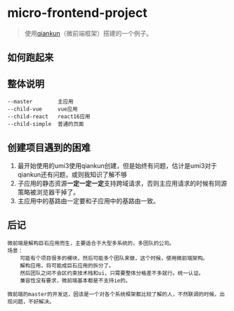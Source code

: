 # micro-frontend-project
> 使用[qiankun](https://qiankun.umijs.org/zh/)（微前端框架）搭建的一个例子。

## 如何跑起来





## 整体说明

```text
--master        主应用
--child-vue     vue应用
--child-react   react16应用
--child-simple  普通的页面
```





## 创建项目遇到的困难

1. 最开始使用的umi3使用qiankun创建，但是始终有问题，估计是umi3对于qiankun还有问题，或则我知识了解不够
2. 子应用的静态资源**一定一定一定**支持跨域请求，否则主应用请求的时候有同源策略被浏览器干掉了。
3. 主应用中的基路由一定要和子应用中的基路由一致。



## 后记

```text
微前端是解构巨石应用而生，主要适合于大型多系统的，多团队的公司。
场景：
	可能有个项目很多的模块，然后可能多个团队来做，这个时候，使用微前端架构。
	解构应用，将可能成巨石应用的拆分了。
	然后团队之间不会区约束技术栈和ui，只需要整体分格差不多就行。统一认证。
	兼容性没有要求，微前端基本都是不支持ie的。
	
微前端的master的开发这，因该是一个对各个系统框架都比较了解的人，不然联调的时候，出现问题，不好解决。

```

